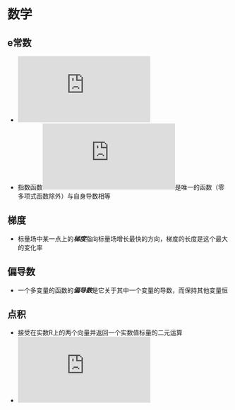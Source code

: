 # 数学

## e常数
* ![](http://latex.codecogs.com/svg.latex?%5Cdpi%7B120%7D%20e%3D%5Clim_%7Bn%5Cto%5Cinfty%7D%281&plus;%5Cfrac1%7Bn%7D%29%5En)
* 指数函数![](http://latex.codecogs.com/svg.latex?%5Cdpi%7B120%7D%20e%5E%7Bx%7D)是唯一的函数（零多项式函数除外）与自身导数相等

## 梯度
* 标量场中某一点上的***梯度***指向标量场增长最快的方向，梯度的长度是这个最大的变化率

## 偏导数
* 一个多变量的函数的***偏导数***是它关于其中一个变量的导数，而保持其他变量恒

## 点积
* 接受在实数R上的两个向量并返回一个实数值标量的二元运算
* ![](http://latex.codecogs.com/gif.latex?a%20%5Ccdot%20b%20%3D%20a_1%20b_1%20&plus;%20a_2%20b_2%20&plus;%20...%20&plus;%20a_n%20b_n)